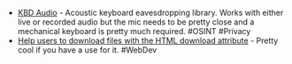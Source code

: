 - [KBD Audio](https://github.com/ggerganov/kbd-audio) - Acoustic keyboard eavesdropping library. Works with either live or recorded audio but the mic needs to be pretty close and a mechanical keyboard is pretty much required. #OSINT #Privacy
- [Help users to download files with the HTML download attribute](https://umaar.com/dev-tips/264-the-html-download-attribute/) - Pretty cool if you have a use for it. #WebDev